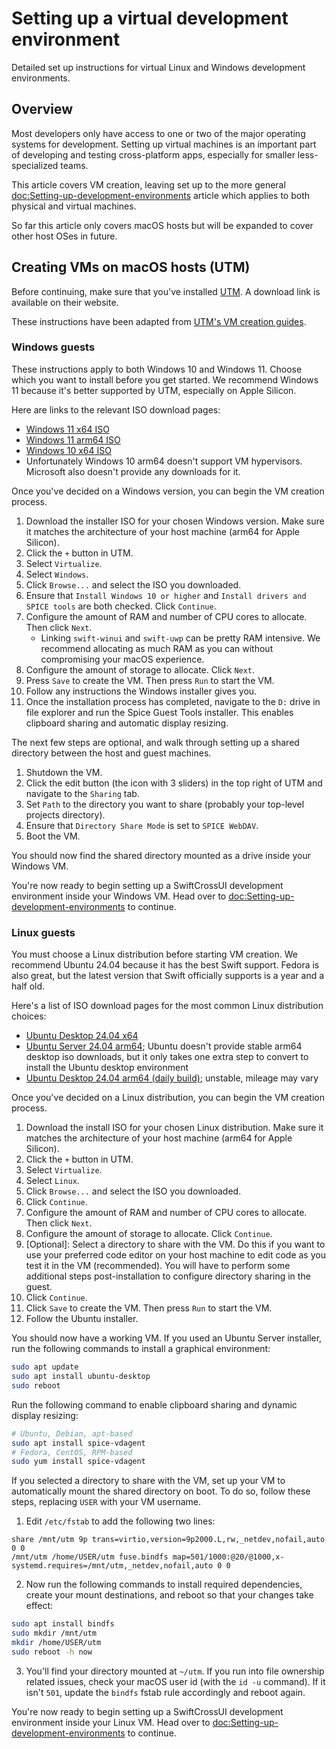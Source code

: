 # Setting up a virtual development environment

Detailed set up instructions for virtual Linux and Windows development environments.

## Overview

Most developers only have access to one or two of the major operating systems for development. Setting up virtual machines is an important part of developing and testing cross-platform apps, especially for smaller less-specialized teams.

This article covers VM creation, leaving set up to the more general <doc:Setting-up-development-environments> article which applies to both physical and virtual machines.

So far this article only covers macOS hosts but will be expanded to cover other host OSes in future.

## Creating VMs on macOS hosts (UTM)

Before continuing, make sure that you've installed [UTM](https://mac.getutm.app/). A download link is available on their website.

These instructions have been adapted from [UTM's VM creation guides](https://docs.getutm.app/guides/guides/).

### Windows guests

These instructions apply to both Windows 10 and Windows 11. Choose which you want to install before you get started. We recommend Windows 11 because it's better supported by UTM, especially on Apple Silicon.

Here are links to the relevant ISO download pages:

- [Windows 11 x64 ISO](https://www.microsoft.com/en-us/software-download/windows11)
- [Windows 11 arm64 ISO](https://www.microsoft.com/en-us/software-download/windows11arm64)
- [Windows 10 x64 ISO](https://www.microsoft.com/en-au/software-download/windows10iso)
- Unfortunately Windows 10 arm64 doesn't support VM hypervisors. Microsoft also doesn't provide any downloads for it.

Once you've decided on a Windows version, you can begin the VM creation process.

1. Download the installer ISO for your chosen Windows version. Make sure it matches the architecture of your host machine (arm64 for Apple Silicon).
2. Click the `+` button in UTM.
3. Select `Virtualize`.
4. Select `Windows`.
5. Click `Browse...` and select the ISO you downloaded.
6. Ensure that `Install Windows 10 or higher` and `Install drivers and SPICE tools` are both checked. Click `Continue`.
7. Configure the amount of RAM and number of CPU cores to allocate. Then click `Next`.
   - Linking `swift-winui` and `swift-uwp` can be pretty RAM intensive. We recommend allocating as much RAM as you can without compromising your macOS experience.
8. Configure the amount of storage to allocate. Click `Next`.
9. Press `Save` to create the VM. Then press `Run` to start the VM.
10. Follow any instructions the Windows installer gives you.
11. Once the installation process has completed, navigate to the `D:` drive in file explorer and run the Spice Guest Tools installer. This enables clipboard sharing and automatic display resizing.

The next few steps are optional, and walk through setting up a shared directory between the host and guest machines.

1. Shutdown the VM.
2. Click the edit button (the icon with 3 sliders) in the top right of UTM and navigate to the `Sharing` tab.
3. Set `Path` to the directory you want to share (probably your top-level projects directory).
4. Ensure that `Directory Share Mode` is set to `SPICE WebDAV`.
5. Boot the VM.

You should now find the shared directory mounted as a drive inside your Windows VM.

You're now ready to begin setting up a SwiftCrossUI development environment inside your Windows VM. Head over to <doc:Setting-up-development-environments> to continue.

### Linux guests

You must choose a Linux distribution before starting VM creation. We recommend Ubuntu 24.04 because it has the best Swift support. Fedora is also great, but the latest version that Swift officially supports is a year and a half old.

Here's a list of ISO download pages for the most common Linux distribution choices:

- [Ubuntu Desktop 24.04 x64](https://ubuntu.com/download/desktop)
- [Ubuntu Server 24.04 arm64](https://ubuntu.com/download/server/arm); Ubuntu doesn't provide stable arm64 desktop iso downloads, but it only takes one extra step to convert to install the Ubuntu desktop environment
- [Ubuntu Desktop 24.04 arm64 (daily build)](https://cdimage.ubuntu.com/daily-live/20240421/); unstable, mileage may vary

Once you've decided on a Linux distribution, you can begin the VM creation process.

1. Download the install ISO for your chosen Linux distribution. Make sure it matches the architecture of your host machine (arm64 for Apple Silicon).
2. Click the `+` button in UTM.
3. Select `Virtualize`.
4. Select `Linux`.
5. Click `Browse...` and select the ISO you downloaded.
6. Click `Continue`.
7. Configure the amount of RAM and number of CPU cores to allocate. Then click `Next`.
8. Configure the amount of storage to allocate. Click `Continue`.
9. [Optional]: Select a directory to share with the VM. Do this if you want to use your preferred code editor on your host machine to edit code as you test it in the VM (recommended). You will have to perform some additional steps post-installation to configure directory sharing in the guest.
10. Click `Continue`.
11. Click `Save` to create the VM. Then press `Run` to start the VM.
12. Follow the Ubuntu installer.

You should now have a working VM. If you used an Ubuntu Server installer, run the following commands to install a graphical environment:

```sh
sudo apt update
sudo apt install ubuntu-desktop
sudo reboot
```

Run the following command to enable clipboard sharing and dynamic display resizing:

```sh
# Ubuntu, Debian, apt-based
sudo apt install spice-vdagent
# Fedora, CentOS, RPM-based
sudo yum install spice-vdagent
```

If you selected a directory to share with the VM, set up your VM to automatically mount the shared directory on boot. To do so, follow these steps, replacing `USER` with your VM username.

1. Edit `/etc/fstab` to add the following two lines:

```
share /mnt/utm 9p trans=virtio,version=9p2000.L,rw,_netdev,nofail,auto 0 0
/mnt/utm /home/USER/utm fuse.bindfs map=501/1000:@20/@1000,x-systemd.requires=/mnt/utm,_netdev,nofail,auto 0 0
```

2. Now run the following commands to install required dependencies, create your mount destinations, and reboot so that your changes take effect:

```sh
sudo apt install bindfs
sudo mkdir /mnt/utm
mkdir /home/USER/utm
sudo reboot -h now
```

3. You'll find your directory mounted at `~/utm`. If you run into file ownership related issues, check your macOS user id (with the `id -u` command). If it isn't `501`, update the `bindfs` fstab rule accordingly and reboot again.

You're now ready to begin setting up a SwiftCrossUI development environment inside your Linux VM. Head over to <doc:Setting-up-development-environments> to continue.

<!-- ## Creating VMs on Linux hosts (Gnome Boxes) -->

<!-- ### Windows guests -->

<!-- ### Linux guests -->

<!-- Linux virtual machines can be useful when you need to test on multiple Linux distributions. -->

